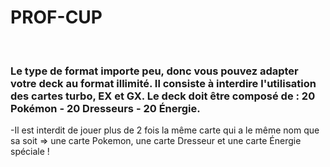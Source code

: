 # PROF-CUP

<br>

### Le type de format importe peu, donc vous pouvez adapter votre deck au format illimité. Il consiste à interdire l'utilisation des cartes turbo, EX et GX. Le deck doit être composé de : 20 Pokémon - 20 Dresseurs - 20 Énergie.

-Il est interdit de jouer plus de 2 fois la même carte qui a le même nom que sa soit => une carte Pokemon, une carte Dresseur et une carte Énergie spéciale ! 
